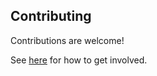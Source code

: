 ## Contributing

Contributions are welcome!

See [here](https://yt-xarray.readthedocs.io/en/latest/contributing.html) for how to get involved.
